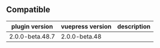 ## Compatible

| plugin version  | vuepress version | description |
| --------------- | ---------------- | ----------- |
| 2.0.0-beta.48.7 | 2.0.0-beta.48    |             |
